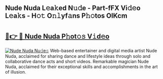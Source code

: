 ## Nude Nuda L𝚎a𝚔ed N𝚞𝚍e - Part-fFX Vi𝚍𝚎o L𝚎a𝚔s - H𝚘𝚝 O𝚗𝚕yf𝚊ns P𝚑𝚘tos OIKcm

# <h2><a href="http://kf26el4.oniu.top/?m=Nude+Nuda">🔗👉 🔴 Nude Nuda P𝚑ot𝚘𝚜 V𝚒d𝚎o</a></h2>

[![Nude Nuda Nu𝚍e𝚜](https://i.imgur.com/0qMVB7G.gif)](http://kf26el4.oniu.top/?m=Nude+Nuda)
Web-based entertainer and digital media artist Nude Nuda, acclaimed for sharing dance and lifestyle ideas through solo and collaborative dance acts and short videos. Remarkable magician Nude Nuda, acclaimed for their exceptional skills and accomplishments in the art of illusion.  
